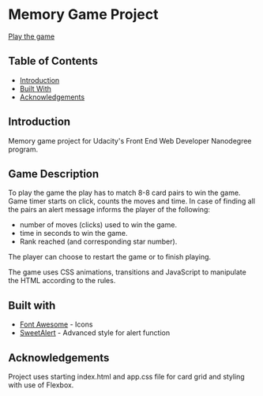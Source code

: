 # Memory Game Project

[Play the game](https://tonytettinger.github.io/Udacity-FEND-NanoDegree/Project3-MemoryGame/index.html)

## Table of Contents

* [Introduction](#introduction)
* [Built With](#built+with)
* [Acknowledgements](#acknowledgements)

## Introduction

Memory game project for Udacity's Front End Web Developer Nanodegree program.

## Game Description

To play the game the play has to match 8-8 card pairs to win the game.
Game timer starts on click, counts the moves and time.
In case of finding all the pairs an alert message informs the player of the following:
* number of moves (clicks) used to win the game.
* time in seconds to win the game.
* Rank reached (and corresponding star number).

The player can choose to restart the game or to finish playing.

The game uses CSS animations, transitions and JavaScript to manipulate the HTML according to the rules.

## Built with

* [Font Awesome](https://fontawesome.com/) - Icons
* [SweetAlert](https://lipis.github.io/bootstrap-sweetalert/) - Advanced style for alert function

## Acknowledgements

Project uses starting index.html and app.css file for card grid and styling with use of Flexbox. 
